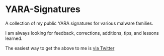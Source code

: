 # YARA-Signatures
A collection of my public YARA signatures for various malware families.

I am always looking for feedback, corrections, additions, tips, and lessons learned.

The easiest way to get the above to me is [via Twitter](https://twitter.com/jeFF0Falltrades)
